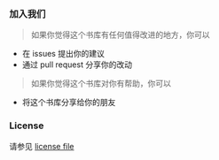 ### 加入我们

> 如果你觉得这个书库有任何值得改进的地方，你可以
- 在 issues 提出你的建议
- 通过 pull request 分享你的改动

> 如果你觉得这个书库对你有帮助，你可以
- 将这个书库分享给你的朋友
 
### License

请参见 [license file](./LICENSE)

